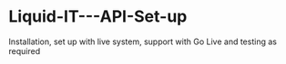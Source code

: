 # Liquid-IT---API-Set-up
Installation, set up with live system, support with Go Live and testing as required
